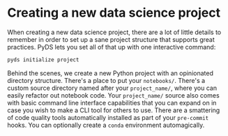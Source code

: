 # Creating a new data science project

When creating a new data science project, there are a lot of little details to remember
in order to set up a sane project structure
that supports great practices.
PyDS lets you set all of that up with one interactive command:

```bash
pyds initialize project
```

<script id="asciicast-447988" src="https://asciinema.org/a/447988.js" async></script>

Behind the scenes, we create a new Python project
with an opinionated directory structure.
There's a place to put your `notebooks/`.
There's a custom source directory named after your `project_name/`,
where you can easily refactor out notebook code.
Your `project_name/` source also comes with basic command line interface capabilities
that you can expand on in case you wish to make a CLI tool for others to use.
There are a smattering of code quality tools automatically installed
as part of your `pre-commit` hooks.
You can optionally create a `conda` environment automagically.
